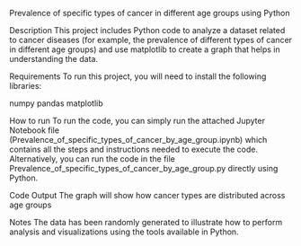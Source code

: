 Prevalence of specific types of cancer in different age groups using Python

Description
This project includes Python code to analyze a dataset related to cancer diseases (for example, the prevalence of different types of cancer in different age groups) and use matplotlib to create a graph that helps in understanding the data.

Requirements
To run this project, you will need to install the following libraries:

numpy
pandas
matplotlib

How to run
To run the code, you can simply run the attached Jupyter Notebook file (Prevalence_of_specific_types_of_cancer_by_age_group.ipynb) which contains all the steps and instructions needed to execute the code. Alternatively, you can run the code in the file Prevalence_of_specific_types_of_cancer_by_age_group.py directly using Python.

Code Output
The graph will show how cancer types are distributed across age groups

Notes
The data has been randomly generated to illustrate how to perform analysis and visualizations using the tools available in Python.
